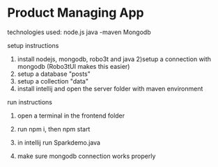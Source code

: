 # Product Managing App

technologies used:
node.js
java -maven
Mongodb



setup instructions
1) install nodejs, mongodb, robo3t and java
2)setup a connection with mongodb (Robo3tUI makes this easier)
3) setup a database "posts"
4) setup a collection "data"
5) install intellij and open the server folder with maven environment



run instructions
1) open a terminal in the frontend folder
2) run npm i, then npm start

3) in intellij run Sparkdemo.java
4) make sure mongodb connection works properly

 
